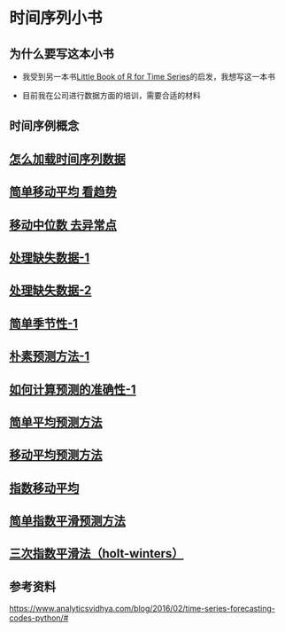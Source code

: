 # 时间序列小书

## 为什么要写这本小书

* 我受到另一本书[Little Book of R for Time Series](https://a-little-book-of-r-for-time-series.readthedocs.io/en/latest/)的启发，我想写这一本书

* 目前我在公司进行数据方面的培训，需要合适的材料

## 时间序例概念

## [怎么加载时间序列数据](02-data-load/Load-Time-Series.ipynb)


## [简单移动平均 看趋势](03-moving-average/moving-average.ipynb)

## [移动中位数 去异常点](04-moving-median/moving-median.ipynb)

## [处理缺失数据-1](05-missing-values-1/missing-values.ipynb)

## [处理缺失数据-2](05-missing-values-2/missing-values.ipynb)

## [简单季节性-1](06-simple-trend-seasonality/simple-trend-seasonality.ipynb)

## [朴素预测方法-1](07-naive-method-1/naive-method.ipynb)

## [如何计算预测的准确性-1](08-eval-model-1/eval-model.ipynb)

## [简单平均预测方法](09-simple-average-method/simple-average-method.ipynb)

## [移动平均预测方法](10-moving-average-method/moving-average-method.ipynb)

## [指数移动平均](11-exponential-moving-average/exponential-moving-average.ipynb)

## [简单指数平滑预测方法](12-simple-exponential-smoothing-method/simple-exponential-smoothing.ipynb)

## [三次指数平滑法（holt-winters）](14-holt-winters-method/holt-winters-method.ipynb)

## 参考资料

https://www.analyticsvidhya.com/blog/2016/02/time-series-forecasting-codes-python/#
